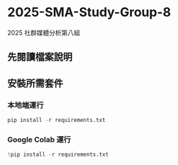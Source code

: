 # 2025-SMA-Study-Group-8
2025 社群媒體分析第八組

## 先閱讀檔案說明
## 安裝所需套件
### 本地端運行 
  ```python
  pip install -r requirements.txt
  ```

### Google Colab 運行
  ```python
  !pip install -r requirements.txt
  ```

